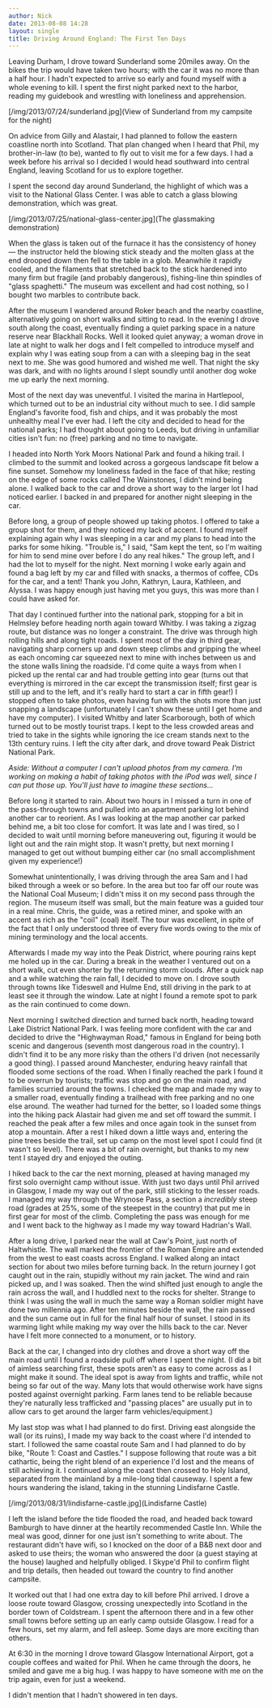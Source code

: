 ```yaml
---
author: Nick
date: 2013-08-08 14:28
layout: single
title: Driving Around England: The First Ten Days
---
```

 Leaving Durham, I drove toward Sunderland some 20miles away. On the bikes the trip would have taken two hours; with the car it was no more than a half hour. I hadn't expected to arrive so early and found myself with a whole evening to kill. I spent the first night parked next to the harbor, reading my guidebook and wrestling with loneliness and apprehension.

[/img/2013/07/24/sunderland.jpg](View of Sunderland from my campsite for the night)

On advice from Gilly and Alastair, I had planned to follow the eastern coastline north into Scotland. That plan changed when I heard that Phil, my brother-in-law (to be), wanted to fly out to visit me for a few days. I had a week before his arrival so I decided I would head southward into central England, leaving Scotland for us to explore together.

I spent the second day around Sunderland, the highlight of which was a visit to the National Glass Center. I was able to catch a glass blowing demonstration, which was great.

[/img/2013/07/25/national-glass-center.jpg](The glassmaking demonstration)

When the glass is taken out of the furnace it has the consistency of honey &mdash; the instructor held the blowing stick steady and the molten glass at the end drooped down then fell to the table in a glob. Meanwhile it rapidly cooled, and the filaments that stretched back to the stick hardened into many firm but fragile (and probably dangerous), fishing-line thin spindles of "glass spaghetti." The museum was excellent and had cost nothing, so I bought two marbles to contribute back.

After the museum I wandered around Roker beach and the nearby coastline, alternatively going on short walks and sitting to read. In the evening I drove south along the coast, eventually finding a quiet parking space in a nature reserve near Blackhall Rocks. Well it looked quiet anyway; a woman drove in late at night to walk her dogs and I felt compelled to introduce myself and explain why I was eating soup from a can with a sleeping bag in the seat next to me. She was good humored and wished me well. That night the sky was dark, and with no lights around I slept soundly until another dog woke me up early the next morning.

Most of the next day was uneventful. I visited the marina in Hartlepool, which turned out to be an industrial city without much to see. I did sample England's favorite food, fish and chips, and it was probably the most unhealthy meal I've ever had. I left the city and decided to head for the national parks; I had thought about going to Leeds, but driving in unfamiliar cities isn't fun: no (free) parking and no time to navigate.

I headed into North York Moors National Park and found a hiking trail. I climbed to the summit and looked across a gorgeous landscape fit below a fine sunset. Somehow my loneliness faded in the face of that hike; resting on the edge of some rocks called The Wainstones, I didn't mind being alone. I walked back to the car and drove a short way to the larger lot I had noticed earlier. I backed in and prepared for another night sleeping in the car.

Before long, a group of people showed up taking photos. I offered to take a group shot for them, and they noticed my lack of accent. I found myself explaining again why I was sleeping in a car and my plans to head into the parks for some hiking. "Trouble is," I said, "Sam kept the tent, so I'm waiting for him to send mine over before I do any real hikes." The group left, and I had the lot to myself for the night. Next morning I woke early again and found a bag left by my car and filled with snacks, a thermos of coffee, CDs for the car, and a tent! Thank you John, Kathryn, Laura, Kathleen, and Alyssa. I was happy enough just having met you guys, this was more than I could have asked for.

That day I continued further into the national park, stopping for a bit in Helmsley before heading north again toward Whitby. I was taking a zigzag route, but distance was no longer a constraint. The drive was through high rolling hills and along tight roads. I spent most of the day in third gear, navigating sharp corners up and down steep climbs and gripping the wheel as each oncoming car squeezed next to mine with inches between us and the stone walls lining the roadside. I'd come quite a ways from when I picked up the rental car and had trouble getting into gear (turns out that everything is mirrored in the car except the transmission itself; first gear is still up and to the left, and it's really hard to start a car in fifth gear!) I stopped often to take photos, even having fun with the shots more than just snapping a landscape (unfortunately I can't show these until I get home and have my computer). I visited Whitby and later Scarborough, both of which turned out to be mostly tourist traps. I kept to the less crowded areas and tried to take in the sights while ignoring the ice cream stands next to the 13th century ruins. I left the city after dark, and drove toward Peak District National Park.

*Aside: Without a computer I can't upload photos from my camera. I'm working on making a habit of taking photos with the iPod was well, since I can put those up. You'll just have to imagine these sections...*

Before long it started to rain. About two hours in I missed a turn in one of the pass-through towns and pulled into an apartment parking lot behind another car to reorient. As I was looking at the map another car parked behind me, a bit too close for comfort. It was late and I was tired, so I decided to wait until morning before maneuvering out, figuring it would be light out and the rain might stop. It wasn't pretty, but next morning I managed to get out without bumping either car (no small accomplishment given my experience!)

Somewhat unintentionally, I was driving through the area Sam and I had biked through a week or so before.  In the area but too far off our route was the National Coal Museum; I didn't miss it on my second pass through the region. The museum itself was small, but the main feature was a guided tour in a real mine. Chris, the guide, was a retired miner, and spoke with an accent as rich as the "coil" (coal) itself. The tour was excellent, in spite of the fact that I only understood three of every five words owing to the mix of mining terminology and the local accents.

Afterwards I made my way into the Peak District, where pouring rains kept me holed up in the car. During a break in the weather I ventured out on a short walk, cut even shorter by the returning storm clouds. After a quick nap and a while watching the rain fall, I decided to move on. I drove south through towns like Tideswell and Hulme End, still driving in the park to at least see it through the window. Late at night I found a remote spot to park as the rain continued to come down.

Next morning I switched direction and turned back north, heading toward Lake District National Park. I was feeling more confident with the car and decided to drive the "Highwayman Road," famous in England for being both scenic and dangerous (seventh most dangerous road in the country). I didn't find it to be any more risky than the others I'd driven (not necessarily a good thing). I passed around Manchester, enduring heavy rainfall that flooded some sections of the road. When I finally reached the park I found it to be overrun by tourists; traffic was stop and go on the main road, and families scurried around the towns. I checked the map and made my way to a smaller road, eventually finding a trailhead with free parking and no one else around. The weather had turned for the better, so I loaded some things into the hiking pack Alastair had given me and set off toward the summit. I reached the peak after a few miles and once again took in the sunset from atop a mountain. After a rest I hiked down a little ways and, entering the pine trees beside the trail, set up camp on the most level spot I could find (it wasn't so level). There was a bit of rain overnight, but thanks to my new tent I stayed dry and enjoyed the outing.

I hiked back to the car the next morning, pleased at having managed my first solo overnight camp without issue. With just two days until Phil arrived in Glasgow, I made my way out of the park, still sticking to the lesser roads. I managed my way through the Wrynose Pass, a section a *incredibly* steep road (grades at 25%,  some of the steepest in the country) that put me in first gear for most of the climb. Completing the pass was enough for me and I went back to the highway as I made my way toward Hadrian's Wall.

After a long drive, I parked near the wall at Caw's Point, just north of Haltwhistle. The wall marked the frontier of the Roman Empire and extended from the west to east coasts across England. I walked along an intact section for about two miles before turning back. In the return journey I got caught out in the rain, stupidly without my rain jacket. The wind and rain picked up, and I was soaked. Then the wind shifted just enough to angle the rain across the wall, and I huddled next to the rocks for shelter. Strange to think I was using the wall in much the same way a Roman soldier might have done two millennia ago. After ten minutes beside the wall, the rain passed and the sun came out in full for the final half hour of sunset. I stood in its warming light while making my way over the hills back to the car. Never have I felt more connected to a monument, or to history. 

Back at the car, I changed into dry clothes and drove a short way off the main road until I found a roadside pull off where I spent the night. (I did a bit of aimless searching first, these spots aren't as easy to come across as I might make it sound. The ideal spot is away from lights and traffic, while not being so far out of the way. Many lots that would otherwise work have signs posted against overnight parking. Farm lanes tend to be reliable because they're naturally less trafficked and "passing places" are usually put in to allow cars to get around the larger farm vehicles/equipment.)

My last stop was what I had planned to do first. Driving east alongside the wall (or its ruins), I made my way back to the coast where I'd intended to start. I followed the same coastal route Sam and I had planned to do by bike, "Route 1: Coast and Castles." I suppose following that route was a bit cathartic, being the right blend of an experience I'd lost and the means of still achieving it. I continued along the coast then crossed to Holy Island, separated from the mainland by a mile-long tidal causeway. I spent a few hours wandering the island, taking in the stunning Lindisfarne Castle.

[/img/2013/08/31/lindisfarne-castle.jpg](Lindisfarne Castle)

 I left the island before the tide flooded the road, and headed back toward Bamburgh to have dinner at the heartily recommended Castle Inn. While the meal was good, dinner for one just isn't something to write about. The restaurant didn't have wifi, so I knocked on the door of a B&B next door and asked to use theirs; the woman who answered the door (a guest staying at the house) laughed and helpfully obliged. I Skype'd  Phil to confirm flight and trip details, then headed out toward the country to find another campsite.

It worked out that I had one extra day to kill before Phil arrived. I drove a loose route toward Glasgow, crossing unexpectedly into Scotland in the border town of Coldstream. I spent the afternoon there and in a few other small towns before setting up an early camp outside Glasgow. I read for a few hours, set my alarm, and fell asleep. Some days are more exciting than others.

At 6:30 in the morning I drove toward Glasgow International Airport, got a couple coffees and waited for Phil. When he came through the doors, he smiled and gave me a big hug. I was happy to have someone with me on the trip again, even for just a weekend.

I didn't mention that I hadn't showered in ten days. 
